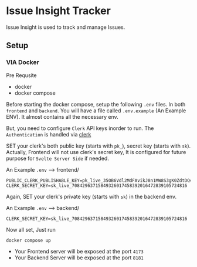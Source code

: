 # Issue Insight Tracker
Issue Insight is used to track and manage Issues. 

## Setup

### VIA Docker

Pre Requsite
* docker 
* docker compose

Before starting the docker compose, setup the following `.env` files. 
In both `frontend` and `backend`. You will have a file called `.env.example` (An Example ENV). It almost contains all the necessary env. 

But, you need to configure `Clerk` API keys inorder to run. The `Authentication` is handled via [clerk](https://clerk.com/)

SET your clerk's both public key (starts with `pk_`), secret key (starts with `sk`). Actually, Frontend will not use clerk's secret key, It is configured for future purpose for `Svelte Server Side` if needed.

An Example `.env` --> frontend/
```
PUBLIC_CLERK_PUBLISHABLE_KEY=pk_live_35OB6Vdl2MdFAvikJ8n1MW8S3gK0ZdtDQ4A9yf3B1I
CLERK_SECRET_KEY=sk_live_70842963715849326017458392016472839105724816
```

Again, SET your clerk's private key (starts with `sk`) in the backend env.

An Example `.env` --> backend/
```
CLERK_SECRET_KEY=sk_live_70842963715849326017458392016472839105724816
```

Now all set, Just run
```
docker compose up
```

* Your Frontend server will be exposed at the port `4173`
* Your Backend Server will be exposed at the port `8181`